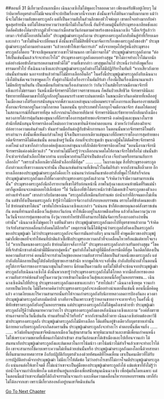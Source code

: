 ##ตอนที่ 31 มีเกี้ยวมาถึงนอกเมือง
เฉินฉางเซิงไม่ได้พูดอะไรตลอดเวลา เพียงแค่รับฟังอยู่เงียบๆ
ไม่ว่าบิดาหรือบุตรต่างก็ไม่มีเจตนาที่จะปกปิดเรื่องพวกนี้จากเขา
ดังนั้นเขาจึงได้ยินความลับมากมาย แม้ว่านี่จะไม่ใช่ความลับของตระกูลถัง แต่ก็เป็นความลับในส่วนลึกของหัวใจพ่อลูก
เขาตกใจอย่างมากกับคำพูดสุดท้ายนั่น แต่ไม่ได้หมายความว่าเขานึกไม่ถึงในเรื่องนี้
อันที่จริงคนผู้นั้นที่ประมุขรองเกลียดชังและอึดอัดคับข้องได้มาปรากฏตัวที่จวนเก่าเมื่อสามวันก่อนตามคำขอร้องของเฉินฉางเซิง
“เมื่อเจ้ารู้แล้วว่าเขามา เจ้ายังมีโอกาสอันใดอีก” ประมุขผู้เฒ่าตระกูลถังถาม
ประมุขรองตระกูลถังกลับคืนสู่ท่าที่เรียบเฉยและกล่าว “เขาไม่ยินดีจะเปลี่ยนแซ่ ดังนั้นเขาก็ไม่มีสิทธิ์ที่จะมาจัดการเรื่องของตระกูลถังของข้า”
ประมุขผู้เฒ่าตระกูลถังถามอย่างเฉยชา “แล้วหากข้าให้เขาจัดการเล่า”
หลังจากหยุดไปครู่หนึ่งประมุขรองตระกูลถังก็ตอบ “ข้าจะเชิญคนมาขวางเขาไว้ด้านนอก เขาไม่อาจมาได้”
ประมุขผู้เฒ่าตระกูลถังถาม “ต่อให้เป็นเช่นนั้นแล้วเจ้าจะทำอะไรได้”
ประมุขรองตระกูลถังตอบอย่างสุขุม “ข้าไม่อาจทำอะไรได้มากนัก แต่อย่างน้อยข้าก็สามารถหลานชายตัวดีได้”
ยามที่เขากล่าว เขาสุขุมเกินไป ประหนึ่งว่ากำลังพูดเรื่องธรรมดาทั่วไป ทั้งเฉินฉางเซิงและประมุขผู้เฒ่าตระกูลถังต่างก็ไม่ได้มีปฏิกิริยาในทันที
“หากเสี่ยวถังตาย เช่นนั้นท่านพ่อ นอกจากข้าแล้วท่านก็ไม่มีทางเลือกอื่นอีก”
ในครั้งนี้ประมุขผู้เฒ่าตระกูลถังกับเฉินฉางเซิงได้ยินชัดเจนว่าเขาพูดอะไร ทั้งคู่ต่างก็นึกถึงเรื่องราวในคัมภีร์เต๋า
เรื่องนี้เป็นเรื่องเมื่อนานมาแล้ว ไม่มีหลักฐานยืนยัน เป็นเหมือนกับตำนานเรื่องเล่ามากกว่า
ว่ากันว่าในสมัยโบราณมีอาณาจักรที่แข็งแกร่งไม่ธรรมดา วันหนึ่งเมื่อจักรพรรดิไปตรวจตราชายแดน ก็พลันป่วยเสียชีวิต จักรพรรดินีและรัชทายาทที่ติดตามเขาไปก็ถูกกักอยู่ในแดนรกร้างเพราะฝนตกหนัก ในขณะเดียวกันองค์ชายที่เหลืออยู่ในเมืองหลวงได้รับการสนับสนุนจากพี่สาวและเหล่าขุนนางปลอมพระราชโองการและขึ้นครองราชสมบัติ ทั้งอาณาจักรตกอยู่ในความโกลาหล
ในตอนนั้น ทุกประเทศทั่วโลกบุกโจมตีอาณาจักร ส่งผลให้ตกอยู่ในสถานการณ์ที่อันตรายที่สุด
หลังจากผ่านไปหลายสัปดาห์ จักรพรรดินีและรัชทายาทก็กลับมาถึงเมืองหลวงภายใต้การคุ้มกันของขุนนางที่ถือราชโองการสุดท้ายของจักรพรรดิ
องค์หญิงและขุนนางในราชสำนักที่สนับสนุนจักรพรรดิองค์ใหม่บอกว่าพวกเขายินดีจ่ายค่าตอบแทน  ด้วยหวังว่าทั้งสองฝ่ายจะปล่อยวางความแค้นส่วนตัว หันมาร่วมมือกันต่อสู้กับข้าศึกภายนอก ในตอนนั้นพวกจักรพรรดิใหม่ยังทรงอำนาจ ดังนั้นเพื่อเห็นแก่ส่วนใหญ่ นี่จึงเป็นทางออกเดียวแต่ขุนนางที่ถือพระราชโองการสุดท้ายของอดีตจักรพรรดิไม่คิดเช่นนั้น
ตอนเช้าตรู่วันนั้น ก่อนที่จะประชุมเช้า ขุนนางผู้นั้นได้ตัดศีรษะจักรพรรดิองค์ใหม่
แล้วเขาก็กล่าวกับองค์หญิงและเหล่าขุนนางที่ภักดีต่อจักรพรรดิองค์ใหม่ “ตอนนี้อาณาจักรมีจักรพรรดิแค่องค์เดียวแล้ว”
“พวกท่านไม่มีใครรู้ว่าจะเลือกอนาคตใดให้อาณาจักรใช่หรือไม่ เช่นนั้นข้าก็จะช่วยจำกัดตัวเลือกให้พวกท่าน แบบนี้พวกท่านก็ไม่จำเป็นต้องกังวล เจ็บปวดหรือทรมานกับการเลือกอีก”
“เพราะตัวเลือกเดียวก็คือตัวเลือกที่ดีที่สุด”
……
……
ในบางแง่มุม สิ่งที่ประมุขรองตระกูลถังกล่าวและที่เขาวางแผนจะทำนั้น เป็นเฉกเช่นตำนานที่เขียนไว้ในคัมภีร์เต๋า
หากถังซานสือลิ่วตาย อีกทางเลือกของประมุขผู้เฒ่าตระกูลถังคืออะไร
แน่นอนว่าก่อนอื่นเขาต้องทำสิ่งที่พูดไว้ให้สำเร็จก่อน
ประมุขผู้เฒ่าตระกูลถังมองไปที่ดวงตาประมุขรองตระกูลถังแล้วถาม “เจ้าคิดว่าเจ้ามีความสามารถเช่นนั้น”
ประมุขรองตระกูลถังนึกถึงรายงานที่เขาได้รับก่อนหน้านี้ ภาพในยุ้งฉางและคนห้าชนิดที่ริมแม่น้ำ เขาก็ดูเหมือนจะเหม่อลอยไปเล็กน้อย
“ใช่ วันนี้เองที่ข้าได้ตระหนักว่าข้าไม่เคยเข้าใจตระกูลของตัวเองอย่างแท้จริงเลย”
เขากล่าวกับบิดาของตน “ตระกูลถังก็เหมือนกับท่านพ่อ บ่อน้ำเก่าที่ลึกจนมองไม่เห็นก้น แต่ข้าก็ยังเป็นคนตระกูลถัง ข้ารู้ดีว่าไม่มีการจัดวางกำลังรอบหอบรรพชน ตราบใดที่ข้าส่งคนของข้าไป ข้าย่อมฆ่าเขาได้แน่”
เขาหันไปหาเฉินฉางเซิงและกล่าว “แน่นอน ข้าก็ต้องขอบคุณองค์สังฆราชเช่นกัน ตอนที่ท่านมาถึงเมืองเวิ่นสุ่ยสองวันก่อน ทำให้เมืองอยู่ในสภาพตึงเครียด แล้วยังเกิดความวุ่นวายในวันนี้จากการทุ่มเทของท่าน ยิ่งวุ่นวายเท่าไหร่ข้าก็ยิ่งสามารถใช้มันจัดการเรื่องบางอย่างง่ายขึ้นเท่านั้น”
เฉินฉางเซิงไม่พูดอะไร แต่ยืนตัวตรง
ประมุขผู้เฒ่าตระกูลถังมองไปที่บุตรชายแล้วถาม “เจ้าคิดว่าเจ้ายังสามารถเคลื่อนกำลังคนได้อีกหรือ”
เหตุการณ์วันนี้ได้พิสูจน์ว่าตระกูลถังยังคงเป็นตระกูลถังของประมุขผู้เฒ่า ไม่ว่าประมุขรองตระกูลถังจะจัดการมันอย่างลับๆ มานานกี่ปี คำพูดเดียวของประมุขผู้เฒ่าก็เพียงพอที่จะทำให้คนที่ปกติแล้วเชื่อฟังประมุขรองหวาดกลัวที่จะเคลื่อนไหวหรือแม้แต่หายใจแรงไป
“หากเป็นคนของตระกูลถัง ข้าย่อมไม่อาจสั่งการได้”
ประมุขรองตระกูลถังกล่าวเสริมอย่างสุขุม “โชคดีที่เจ้าสำนักซางส่งนักฆ่ามีฝีมือมากลุ่มหนึ่ง”
ขุมกำลังใดในต้าลู่ที่มีมือสังหารมือดีที่สุด ในอดีตก็ต้องเป็นหอความลับสวรรค์
ตอนนี้กิจการส่วนใหญ่ของหอความลับสวรรค์ได้ตกเป็นส่วนหนึ่งของตระกูลถัง แต่กำลังลับได้กลายเป็นผู้ใต้บังคับบัญชาของราชสำนัก
หากพูดให้เจาะจงยิ่งขึ้น กำลังลับที่น่ากลัวในตอนนี้อยู่ใต้การจัดการของอารามฉางชุนในลั่วหยาง
นี่ย่อมเป็นความลับ แต่ไม่ใช่สิ่งที่จะซ่อนจากประมุขผู้เฒ่าตระกูลถังกับเฉินฉางเซิงได้
ดังนั้นพวกเขารู้ว่าประมุขรองตระกูลถังไม่ได้โกหก
หากมือสังหารของหอความลับสวรรค์ซ่อนตัวอยู่ในความวุ่นวายเข้ามาในเมืองเวิ่นสุ่ยและตอนนี้ก็อยู่ในหอบรรพชน...
เฉินฉางเซิงเดินไปที่ประตู
ประมุขรองตระกูลถังมองเขาและกล่าว “สายไปแล้ว”
เฉินฉางเซิงหยุด
จวนเก่ากลายเป็นเงียบงัน
ไม่มีใครคาดคิดว่าประมุขรองตระกูลถังจะลงมืออย่างน่าแตกตื่นเช่นนี้
ตอนนี้เมื่อคิดดูแล้ว ความเงียบและไร้ความสามารถนั้นทำให้จวนเก่าตระกูลถังกับนิกายหลวงลดการป้องกันลง
ดวงตาประมุขผู้เฒ่าตระกูลถังสงบผิดปกติ บางทีอาจเป็นเพราะเขารู้ว่าหลานชายอาจจะตายจริงๆ ในครั้งนี้
ผู้พิทักษ์ชราตระกูลถังยังอยู่ในหอบรรพชน
แต่ประมุขรองตระกูลถังไม่ได้พูดถึงเขาด้วยซ้ำ
ประมุขผู้เฒ่าตระกูลถังก็รู้ดีว่ามันหมายความว่าอะไร
ประมุขรองตระกูลถังมองหลังเฉินฉางเซิงและถาม “องค์สังฆราช ท่านอาจตายในวันนี้เช่นกัน ท่านเตรียมใจไว้หรือยัง”
หากถังซานสือลิ่วตาย เฉินฉางเซิงย่อมต้องหาวิธีฆ่าประมุขรองตระกูลถัง
ประมุขผู้เฒ่าตระกูลถังไม่มีทางเลือก ได้แต่ยืนอยู่ข้างเดียวกับบุตรชายเท่านั้น
นิกายหลวงกับตระกูลถังจะเกิดสงครามขึ้น
ประมุขผู้เฒ่าตระกูลถังจะทำอะไร
คำตอบนั้นชัดเจนยิ่ง
……
……
หวังผ้อยืนอยู่บนเขาจีหมิงนอกเมืองเวิ่นสุ่ยมาสามวัน
พายุหิมะมาแล้วและเขามีเพื่อนเก่าคนหนึ่ง
ไม่ใช่เพราะความขลาดที่เพื่อนเก่าไม่กล้าเข้ามา
สามวันก่อนเขาได้เข้าเมืองและไปเยือนจวนเก่า ได้สนทนากับประมุขผู้เฒ่าตระกูลถังและล้มเหลวในการโน้มน้าว
เขาโน้มน้าวไม่สำเร็จแล้วเขาจะทำอะไรได้อีก เขาจะสามารถใช้ดาบเพราะความไม่เห็นด้วยเช่นนั้นหรือ
ประมุขผู้เฒ่าตระกูลถังมองโลกนี้ด้วยสายตาที่เย็นชามาหลายศตวรรษ ถึงกับปฏิบัติกับบุตรตัวเองด้วยทัศนคติที่โหดเหี้ยม เขาเป็นคนเดียวที่ได้รับการปฏิบัติอย่างดีจากประมุขผู้เฒ่า ไม่มีอะไรให้ตัดพ้อ
ไม่ว่าอย่างไรเขาก็ไม่อาจโจมตีประมุขผู้เฒ่าตระกูลถัง แน่นอนต่อให้เขาโจมตี ก็ไม่แน่ว่าเขาจะเป็นคู่มือของประมุขผู้เฒ่าตระกูลถังได้
แม้แต่เขาก็ยังไม่รู้ว่าบ่อน้ำในจวนเก่าลึกเพียงใด
แต่เขายืนอยู่นอกเมืองเพื่อสนับสนุนเฉินฉางเซิง เพื่อคุ้มกันโดยเฉพาะ
แต่ในตอนนี้แม้ว่าเขาจะสัมผัสได้ถึงกิจกรรมในจวนเก่า และเห็นความเคลื่อนไหวรอบหอบรรพชน เขาก็ยังไม่ได้ลงจากเขา
เพราะมีเกี้ยวสองหลังอยู่บนเขาจีหมิงเช่นกัน


[Go To Next Chapter]( ./858.md)